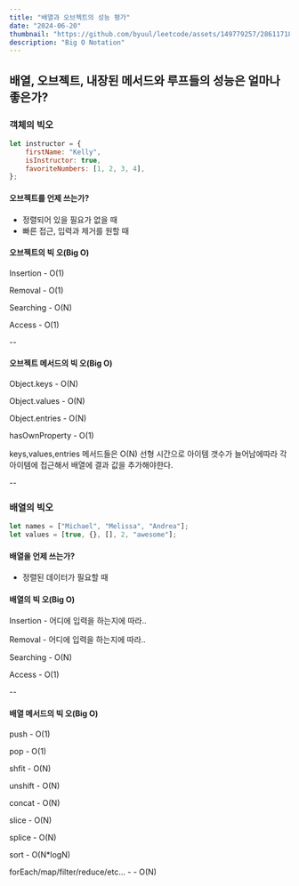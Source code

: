 ```yaml
---
title: "배열과 오브젝트의 성능 평가"
date: "2024-06-20"
thumbnail: "https://github.com/byuul/leetcode/assets/149779257/28611718-85cb-4688-af12-d973024eeac7"
description: "Big O Notation"
---
```


## 배열, 오브젝트, 내장된 메서드와 루프들의 성능은 얼마나 좋은가?

### 객체의 빅오

```js
let instructor = {
    firstName: "Kelly",
    isInstructor: true,
    favoriteNumbers: [1, 2, 3, 4],
};
```

#### 오브젝트를 언제 쓰는가?

-   정렬되어 있을 필요가 없을 때
-   빠른 접근, 입력과 제거를 원할 때

#### 오브젝트의 빅 오(Big O)

Insertion - O(1)

Removal - O(1)

Searching - O(N)

Access - O(1)

--

#### 오브젝트 메서드의 빅 오(Big O)

Object.keys - O(N)

Object.values - O(N)

Object.entries - O(N)

hasOwnProperty - O(1)

keys,values,entries 메서드들은 O(N) 선형 시간으로 아이템 갯수가 늘어남에따라 각 아이템에 접근해서 배열에 결과 값을 추가해야한다.

--

### 배열의 빅오

```js
let names = ["Michael", "Melissa", "Andrea"];
let values = [true, {}, [], 2, "awesome"];
```

#### 배열을 언제 쓰는가?

-   정렬된 데이터가 필요할 때

#### 배열의 빅 오(Big O)

Insertion - 어디에 입력을 하는지에 따라..

Removal - 어디에 입력을 하는지에 따라..

Searching - O(N)

Access - O(1)

--

#### 배열 메서드의 빅 오(Big O)

push - O(1)

pop - O(1)

shfit - O(N)

unshift - O(N)

concat - O(N)

slice - O(N)

splice - O(N)

sort - O(N\*logN)

forEach/map/filter/reduce/etc... - - O(N)
